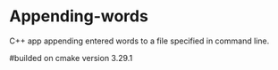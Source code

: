 # Appending-words
 C++ app appending entered words to a file specified in command line.

 #builded on cmake version 3.29.1
